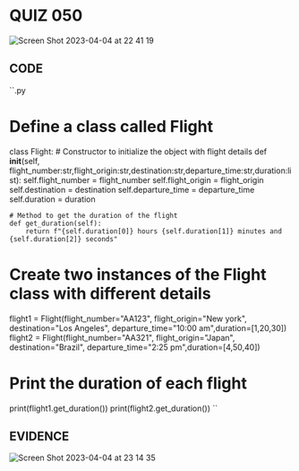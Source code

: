 # QUIZ 050
![Screen Shot 2023-04-04 at 22 41 19](https://user-images.githubusercontent.com/111819437/229811582-8aeffdac-af8f-45c9-9c83-f9ce0ab9d3d0.png)

## CODE
``.py
# Define a class called Flight
class Flight:
    # Constructor to initialize the object with flight details
    def __init__(self, flight_number:str,flight_origin:str,destination:str,departure_time:str,duration:list):
        self.flight_number = flight_number
        self.flight_origin = flight_origin
        self.destination = destination
        self.departure_time = departure_time
        self.duration = duration

    # Method to get the duration of the flight
    def get_duration(self):
        return f"{self.duration[0]} hours {self.duration[1]} minutes and {self.duration[2]} seconds"

# Create two instances of the Flight class with different details
flight1 = Flight(flight_number="AA123", flight_origin="New york", destination="Los Angeles", departure_time="10:00 am",duration=[1,20,30])
flight2 = Flight(flight_number="AA321", flight_origin="Japan", destination="Brazil", departure_time="2:25 pm",duration=[4,50,40])

# Print the duration of each flight
print(flight1.get_duration())
print(flight2.get_duration())
``
## EVIDENCE
![Screen Shot 2023-04-04 at 23 14 35](https://user-images.githubusercontent.com/111819437/229820972-06c1bbde-8f62-455f-a99f-3f81532ef13a.png)
